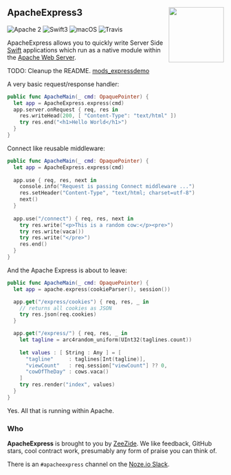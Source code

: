 <h2>ApacheExpress3
  <img src="http://zeezide.com/img/ApexIcon1024.svg"
       align="right" width="128" height="128" />
</h2>

![Apache 2](https://img.shields.io/badge/apache-2-yellow.svg)
![Swift3](https://img.shields.io/badge/swift-3-blue.svg)
![macOS](https://img.shields.io/badge/os-macOS-green.svg?style=flat)
![Travis](https://travis-ci.org/ApacheExpress/ApacheExpress3.svg?branch=develop)

ApacheExpress allows you to quickly write Server Side 
[Swift](http://swift.org/) 
applications which run as a native module within the
[Apache Web Server](https://httpd.apache.org).

TODO: Cleanup the README.
[mods_expressdemo](../mods_expressdemo/README.md)

A very basic request/response handler:

```Swift
public func ApacheMain(_ cmd: OpaquePointer) {
  let app = ApacheExpress.express(cmd)
  app.server.onRequest { req, res in
    res.writeHead(200, [ "Content-Type": "text/html" ])
    try res.end("<h1>Hello World</h1>")
  }
}
```

Connect like reusable middleware:

```Swift
public func ApacheMain(_ cmd: OpaquePointer) {
  let app = ApacheExpress.express(cmd)
  
  app.use { req, res, next in
    console.info("Request is passing Connect middleware ...")
    res.setHeader("Content-Type", "text/html; charset=utf-8")
    next()
  }
  
  app.use("/connect") { req, res, next in
    try res.write("<p>This is a random cow:</p><pre>")
    try res.write(vaca())
    try res.write("</pre>")
    res.end()
  }
}
```

And the Apache Express is about to leave:
```Swift
public func ApacheMain(_ cmd: OpaquePointer) {
  let app = apache.express(cookieParser(), session())

  app.get("/express/cookies") { req, res, _ in
    // returns all cookies as JSON
    try res.json(req.cookies)
  }

  app.get("/express/") { req, res, _ in
    let tagline = arc4random_uniform(UInt32(taglines.count))
    
    let values : [ String : Any ] = [
      "tagline"     : taglines[Int(tagline)],
      "viewCount"   : req.session["viewCount"] ?? 0,
      "cowOfTheDay" : cows.vaca()
    ]
    try res.render("index", values)
  }
}
```

Yes. All that is running within Apache.

### Who

**ApacheExpress** is brought to you by
[ZeeZide](http://zeezide.de).
We like feedback, GitHub stars, cool contract work,
presumably any form of praise you can think of.

There is an `#apacheexpress` channel on the 
[Noze.io Slack](http://slack.noze.io).
